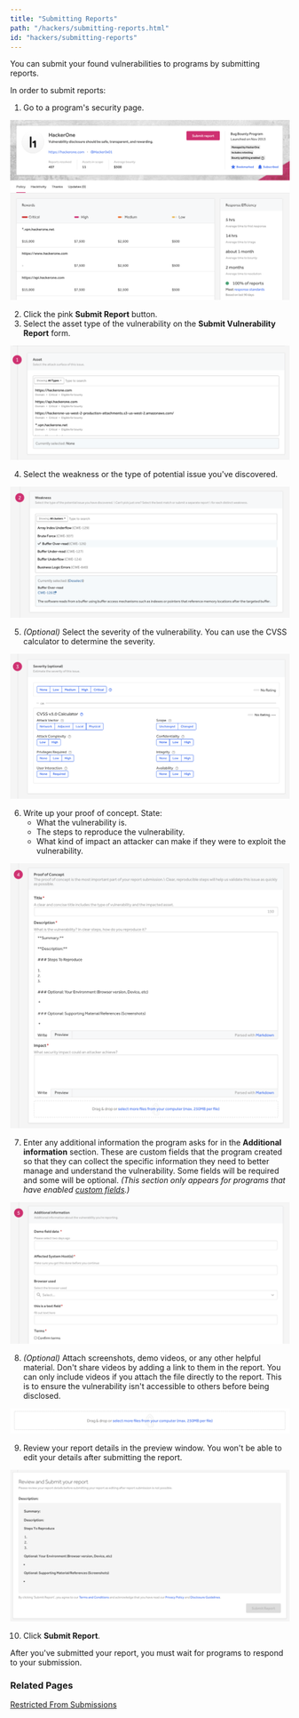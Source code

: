 ```yaml
---
title: "Submitting Reports"
path: "/hackers/submitting-reports.html"
id: "hackers/submitting-reports"
---
```


You can submit your found vulnerabilities to programs by submitting reports.

In order to submit reports:
1. Go to a program's security page.

![h1 security page](./images/submit-reports-1.png)

2. Click the pink **Submit Report** button.
3. Select the asset type of the vulnerability on the **Submit Vulnerability Report** form.

![asset](./images/submit-reports-2.png)

4. Select the weakness or the type of potential issue you've discovered.

![weakness](./images/submit-reports-3.png)

5. *(Optional)* Select the severity of the vulnerability. You can use the CVSS calculator to determine the severity.

![severity](./images/submit-reports-4.png)

6. Write up your proof of concept. State:
     * What the vulnerability is.
     * The steps to reproduce the vulnerability.
     * What kind of impact an attacker can make if they were to exploit the vulnerability.

![proof of concept](./images/submit-reports-5.png)

7. Enter any additional information the program asks for in the **Additional information** section. These are custom fields that the program created so that they can collect the specific information they need to better manage and understand the vulnerability. Some fields will be required and some will be optional. *(This section only appears for programs that have enabled [custom fields](/programs/custom-fields.html).)*

![additional information](./images/custom-fields-submit-report.png)

8. *(Optional)* Attach screenshots, demo videos, or any other helpful material. Don't share videos by adding a link to them in the report. You can only include videos if you attach the file directly to the report. This is to ensure the vulnerability isn't accessible to others before being disclosed.

![attach screenshots](./images/submit-reports-6.png)

9. Review your report details in the preview window. You won't be able to edit your details after submitting the report.  

![report preview window](./images/submit-reports-7.png)

10. Click **Submit Report**.

After you've submitted your report, you must wait for programs to respond to your submission.

### Related Pages

[Restricted From Submissions](/hackers/restricted-from-submissions.html)
